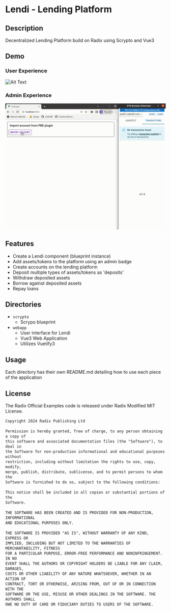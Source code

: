 # Lendi - Lending Platform

## Description

Decentralized Lending Platform build on Radix using Scrypto and Vue3

## Demo
### User Experience
![Alt Text](webapp/user_experience.gif)

### Admin Experience
![Alt Text](webapp/admin_experience.gif)


## Features
- Create a Lendi component (blueprint instance)
- Add assets/tokens to the platform using an admin badge
- Create accounts on the lending platform
- Deposit multiple types of assets/tokens as 'deposits'
- Withdraw deposited assets
- Borrow against deposited assets
- Repay loans

## Directories

- `scrypto`
    - Scrypo blueprint
- `webapp`
    - User interface for Lendi
    - Vue3 Web Application
    - Utilizes Vuetify3

## Usage

Each directory has their own README.md detailing how to use each piece of the application

## License

The Radix Official Examples code is released under Radix Modified MIT License.

    Copyright 2024 Radix Publishing Ltd

    Permission is hereby granted, free of charge, to any person obtaining a copy of
    this software and associated documentation files (the "Software"), to deal in
    the Software for non-production informational and educational purposes without
    restriction, including without limitation the rights to use, copy, modify,
    merge, publish, distribute, sublicense, and to permit persons to whom the
    Software is furnished to do so, subject to the following conditions:

    This notice shall be included in all copies or substantial portions of the
    Software.

    THE SOFTWARE HAS BEEN CREATED AND IS PROVIDED FOR NON-PRODUCTION, INFORMATIONAL
    AND EDUCATIONAL PURPOSES ONLY.

    THE SOFTWARE IS PROVIDED "AS IS", WITHOUT WARRANTY OF ANY KIND, EXPRESS OR
    IMPLIED, INCLUDING BUT NOT LIMITED TO THE WARRANTIES OF MERCHANTABILITY, FITNESS
    FOR A PARTICULAR PURPOSE, ERROR-FREE PERFORMANCE AND NONINFRINGEMENT. IN NO
    EVENT SHALL THE AUTHORS OR COPYRIGHT HOLDERS BE LIABLE FOR ANY CLAIM, DAMAGES,
    COSTS OR OTHER LIABILITY OF ANY NATURE WHATSOEVER, WHETHER IN AN ACTION OF
    CONTRACT, TORT OR OTHERWISE, ARISING FROM, OUT OF OR IN CONNECTION WITH THE
    SOFTWARE OR THE USE, MISUSE OR OTHER DEALINGS IN THE SOFTWARE. THE AUTHORS SHALL
    OWE NO DUTY OF CARE OR FIDUCIARY DUTIES TO USERS OF THE SOFTWARE.

